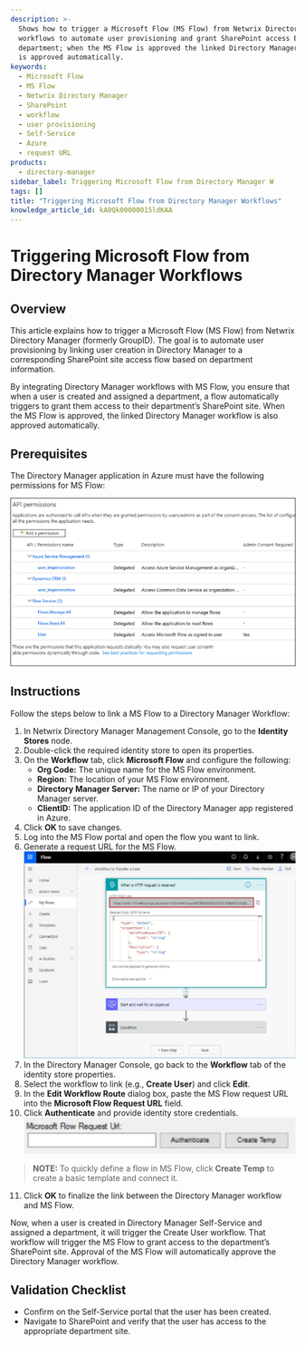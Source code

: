 ```yaml
---
description: >-
  Shows how to trigger a Microsoft Flow (MS Flow) from Netwrix Directory Manager
  workflows to automate user provisioning and grant SharePoint access based on
  department; when the MS Flow is approved the linked Directory Manager workflow
  is approved automatically.
keywords:
  - Microsoft Flow
  - MS Flow
  - Netwrix Directory Manager
  - SharePoint
  - workflow
  - user provisioning
  - Self-Service
  - Azure
  - request URL
products:
  - directory-manager
sidebar_label: Triggering Microsoft Flow from Directory Manager W
tags: []
title: "Triggering Microsoft Flow from Directory Manager Workflows"
knowledge_article_id: kA0Qk00000015ldKAA
---
```


# Triggering Microsoft Flow from Directory Manager Workflows

## Overview

This article explains how to trigger a Microsoft Flow (MS Flow) from Netwrix Directory Manager (formerly GroupID). The goal is to automate user provisioning by linking user creation in Directory Manager to a corresponding SharePoint site access flow based on department information.

By integrating Directory Manager workflows with MS Flow, you ensure that when a user is created and assigned a department, a flow automatically triggers to grant them access to their department’s SharePoint site. When the MS Flow is approved, the linked Directory Manager workflow is also approved automatically.

## Prerequisites

The Directory Manager application in Azure must have the following permissions for MS Flow:

![Directory Manager Azure permissions screenshot](images/ka0Qk000000DSL3_0EMQk000004nGNu.png)

## Instructions

Follow the steps below to link a MS Flow to a Directory Manager Workflow:

1. In Netwrix Directory Manager Management Console, go to the **Identity Stores** node.  
2. Double-click the required identity store to open its properties.  
3. On the **Workflow** tab, click **Microsoft Flow** and configure the following:
   - **Org Code:** The unique name for the MS Flow environment.
   - **Region:** The location of your MS Flow environment.
   - **Directory Manager Server:** The name or IP of your Directory Manager server.
   - **ClientID:** The application ID of the Directory Manager app registered in Azure.
4. Click **OK** to save changes.  
5. Log into the MS Flow portal and open the flow you want to link.  
6. Generate a request URL for the MS Flow.  
   ![Generate request URL screenshot](images/ka0Qk000000DSL3_0EMQk00000C1KQo.png)
7. In the Directory Manager Console, go back to the **Workflow** tab of the identity store properties.  
8. Select the workflow to link (e.g., **Create User**) and click **Edit**.  
9. In the **Edit Workflow Route** dialog box, paste the MS Flow request URL into the **Microsoft Flow Request URL** field.  
10. Click **Authenticate** and provide identity store credentials.  
    ![Authenticate screenshot](images/ka0Qk000000DSL3_0EMQk00000C1M61.png)

> **NOTE:** To quickly define a flow in MS Flow, click **Create Temp** to create a basic template and connect it.

11. Click **OK** to finalize the link between the Directory Manager workflow and MS Flow.

Now, when a user is created in Directory Manager Self-Service and assigned a department, it will trigger the Create User workflow. That workflow will trigger the MS Flow to grant access to the department’s SharePoint site. Approval of the MS Flow will automatically approve the Directory Manager workflow.

## Validation Checklist

- Confirm on the Self-Service portal that the user has been created.  
- Navigate to SharePoint and verify that the user has access to the appropriate department site.
